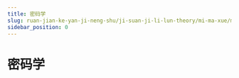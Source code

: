 ```yaml
---
title: 密码学
slug: ruan-jian-ke-yan-ji-neng-shu/ji-suan-ji-li-lun-theory/mi-ma-xue/mi-ma-xue
sidebar_position: 0
---
```


# 密码学

